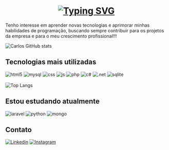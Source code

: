 <h1 align="center"><a href="https://git.io/typing-svg"><img src="https://readme-typing-svg.demolab.com?font=Poppins&weight=500&size=27&pause=1000&color=F700ED&center=true&vCenter=true&random=false&width=435&lines=Ol%C3%A1!%F0%9F%A4%9D+Eu+sou+o+Carlos+Eduardo.;Full+Stack+Developer" alt="Typing SVG" /></a></h1>

   <p>Tenho interesse em aprender novas tecnologias e aprimorar minhas habilidades de programação, buscando sempre contribuir para os projetos da empresa e para o meu crescimento profissional!!!</p>

   ![Carlos GitHub stats](https://github-readme-stats.vercel.app/api?username=carlin68401&show_icons=true&theme=cobalt)
   
<h2> Tecnologias mais utilizadas </h2>
<div>
            <img class="badge" src="https://img.shields.io/badge/HTML5-E34F26?style=for-the-badge&logo=html5&logoColor=white" alt="html5">
             <img class="badge" src="https://img.shields.io/badge/MySQL-00000F?style=for-the-badge&logo=mysql&logoColor=white" alt="mysql">
            <img class="badge" src="https://img.shields.io/badge/CSS-239120?&style=for-the-badge&logo=css3&logoColor=white" alt="css">
            <img class="badge" src="https://img.shields.io/badge/JavaScript-323330?style=for-the-badge&logo=javascript&logoColor=F7DF1E" alt="js">
            <img class="badge" src="https://img.shields.io/badge/PHP-777BB4?style=for-the-badge&logo=php&logoColor=white" alt="php">
            <img class="badge" src="https://img.shields.io/badge/C%23-239120?style=for-the-badge&logo=c-sharp&logoColor=white" alt="c#">
            <img class="badge" src="https://img.shields.io/badge/.NET-5C2D91?style=for-the-badge&logo=.net&logoColor=white" alt=".net">
            <img class="badge" src="https://img.shields.io/badge/SQLite-07405E?style=for-the-badge&logo=sqlite&logoColor=white" alt="sqlite">
<br><br>
<img src="https://github-readme-stats.vercel.app/api/top-langs/?username=carlin68401&layout=donut" alt="Top Langs">

</div>

 <h2>Estou estudando atualmente</h2>
        <div>
            <img class="badge" src="https://img.shields.io/badge/Laravel-FF2D20?style=for-the-badge&logo=laravel&logoColor=white" alt="laravel">
            <img class="badge" src="https://img.shields.io/badge/Python-3776AB?style=for-the-badge&logo=python&logoColor=white" alt="python">
            <img class="badge" src="https://img.shields.io/badge/MongoDB-4EA94B?style=for-the-badge&logo=mongodb&logoColor=white" alt="mongo">
        </div>





 <h2>Contato</h2>

[![Linkedin](https://img.shields.io/badge/LinkedIn-0077B5?style=for-the-badge&logo=linkedin&logoColor=white)](https://www.linkedin.com/in/carlindev/)
[![Instagram](https://img.shields.io/badge/Instagram-E4405F?style=for-the-badge&logo=instagram&logoColor=white)](https://www.instagram.com/_.carlo999?igsh=MTluZHVleG13MG9mZQ==)
